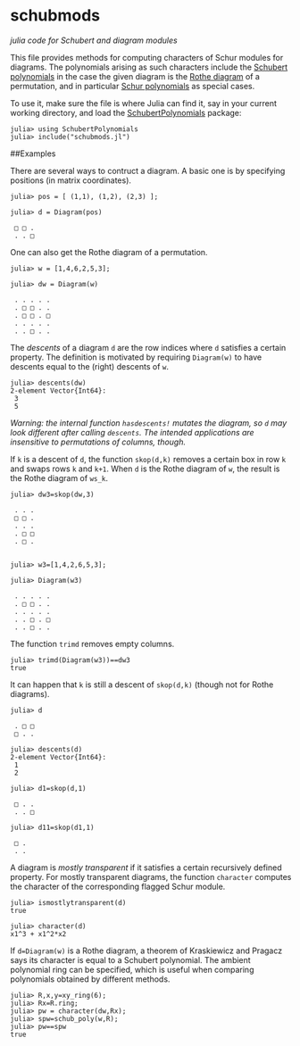 # schubmods
*julia code for Schubert and diagram modules*

This file provides methods for computing characters of Schur modules for diagrams.  The polynomials arising as such characters include the [Schubert polynomials](https://en.wikipedia.org/wiki/Schubert_polynomial) in the case the given diagram is the [Rothe diagram](https://en.wikipedia.org/wiki/Permutation#Numbering_permutations) of a permutation, and in particular [Schur polynomials](https://en.wikipedia.org/wiki/Schur_polynomial) as special cases.  

To use it, make sure the file is where Julia can find it, say in your current working directory, and load the [SchubertPolynomials](https://github.com/pseudoeffective/SchubertPolynomials.jl/blob/main/README.md) package:

```julia-repl
julia> using SchubertPolynomials
julia> include("schubmods.jl")
```

##Examples

There are several ways to contruct a diagram.  A basic one is by specifying positions (in matrix coordinates).
```julia-repl
julia> pos = [ (1,1), (1,2), (2,3) ];

julia> d = Diagram(pos)

 □ □ . 
 . . □ 
```
One can also get the Rothe diagram of a permutation.
```julia-repl
julia> w = [1,4,6,2,5,3];

julia> dw = Diagram(w)

 . . . . . 
 . □ □ . . 
 . □ □ . □ 
 . . . . . 
 . . □ . . 
```
The *descents* of a diagram `d` are the row indices where `d` satisfies a certain property.  The definition is motivated by requiring `Diagram(w)` to have descents equal to the (right) descents of `w`.
```julia-repl
julia> descents(dw)
2-element Vector{Int64}:
 3
 5
```
*Warning: the internal function `hasdescents!` mutates the diagram, so `d` may look different after calling `descents`.  The intended applications are insensitive to permutations of columns, though.*

If `k` is a descent of `d`, the function `skop(d,k)` removes a certain box in row `k` and swaps rows `k` and `k+1`.  When `d` is the Rothe diagram of `w`, the result is the Rothe diagram of `ws_k`.
```julia-repl
julia> dw3=skop(dw,3)

 . . . 
 □ □ . 
 . . . 
 . □ □ 
 . □ . 


julia> w3=[1,4,2,6,5,3];

julia> Diagram(w3)

 . . . . . 
 . □ □ . . 
 . . . . . 
 . . □ . □ 
 . . □ . . 
```
The function `trimd` removes empty columns.
```julia-repl
julia> trimd(Diagram(w3))==dw3
true
```
It can happen that `k` is still a descent of `skop(d,k)` (though not for Rothe diagrams).
```
julia> d

 . □ □ 
 □ . . 

julia> descents(d)
2-element Vector{Int64}:
 1
 2

julia> d1=skop(d,1)

 □ . . 
 . . □ 

julia> d11=skop(d1,1)

 □ . 
 . . 
```

A diagram is *mostly transparent* if it satisfies a certain recursively defined property.  For mostly transparent diagrams, the function `character` computes the character of the corresponding flagged Schur module.
```julia-repl
julia> ismostlytransparent(d)
true

julia> character(d)
x1^3 + x1^2*x2
```
If `d=Diagram(w)` is a Rothe diagram, a theorem of Kraskiewicz and Pragacz says its character is equal to a Schubert polynomial.  The ambient polynomial ring can be specified, which is useful when comparing polynomials obtained by different methods.
```julia-repl
julia> R,x,y=xy_ring(6);
julia> Rx=R.ring;
julia> pw = character(dw,Rx);
julia> spw=schub_poly(w,R);
julia> pw==spw
true
```
